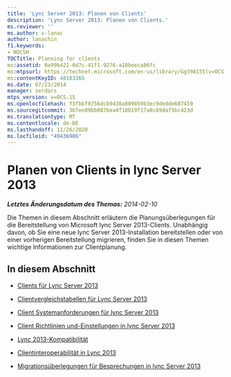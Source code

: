 ```yaml
---
title: 'Lync Server 2013: Planen von Clients'
description: 'Lync Server 2013: Planen von Clients.'
ms.reviewer: ''
ms.author: v-lanac
author: lanachin
f1.keywords:
- NOCSH
TOCTitle: Planning for clients
ms:assetid: 0a99b421-0d7c-41f1-9276-a18beeca86fc
ms:mtpsurl: https://technet.microsoft.com/en-us/library/Gg398155(v=OCS.15)
ms:contentKeyID: 48183365
ms.date: 07/23/2014
manager: serdars
mtps_version: v=OCS.15
ms.openlocfilehash: f3fbbf0756dcb9438a809859b3ec9dedde607459
ms.sourcegitcommit: 36fee89bb887bea4f18b19f17a8c69daf5bc423d
ms.translationtype: MT
ms.contentlocale: de-DE
ms.lasthandoff: 11/26/2020
ms.locfileid: "49436986"
---
```

# <a name="planning-for-clients-in-lync-server-2013"></a>Planen von Clients in lync Server 2013

<div data-xmlns="http://www.w3.org/1999/xhtml">

<div class="topic" data-xmlns="http://www.w3.org/1999/xhtml" data-msxsl="urn:schemas-microsoft-com:xslt" data-cs="https://msdn.microsoft.com/">

<div data-asp="https://msdn2.microsoft.com/asp">



</div>

<div id="mainSection">

<div id="mainBody">

<span> </span>

_**Letztes Änderungsdatum des Themas:** 2014-02-10_

Die Themen in diesem Abschnitt erläutern die Planungsüberlegungen für die Bereitstellung von Microsoft lync Server 2013-Clients. Unabhängig davon, ob Sie eine neue lync Server 2013-Installation bereitstellen oder von einer vorherigen Bereitstellung migrieren, finden Sie in diesen Themen wichtige Informationen zur Clientplanung.

<div>

## <a name="in-this-section"></a>In diesem Abschnitt

  - [Clients für Lync Server 2013](lync-server-2013-clients.md)

  - [Clientvergleichstabellen für Lync Server 2013](lync-server-2013-desktop-client-comparison-tables.md)

  - [Client Systemanforderungen für lync Server 2013](lync-server-2013-client-system-requirements.md)

  - [Client Richtlinien und-Einstellungen in lync Server 2013](lync-server-2013-client-policies-and-settings.md)

  - [Lync 2013-Kompatibilität](lync-server-2013-lync-2013-compatibility.md)

  - [Clientinteroperabilität in Lync 2013](lync-server-2013-client-interoperability-in-lync-2013.md)

  - [Migrationsüberlegungen für Besprechungen in lync Server 2013](lync-server-2013-migration-considerations-for-meetings.md)

</div>

</div>

<span> </span>

</div>

</div>

</div>

